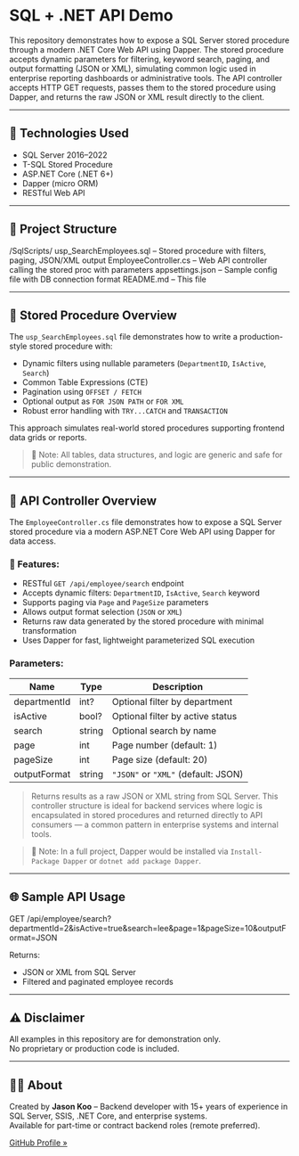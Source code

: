 # SQL + .NET API Demo

This repository demonstrates how to expose a SQL Server stored procedure through a modern .NET Core Web API using Dapper.
The stored procedure accepts dynamic parameters for filtering, keyword search, paging, and output formatting (JSON or XML), simulating common logic used in enterprise reporting dashboards or administrative tools.
The API controller accepts HTTP GET requests, passes them to the stored procedure using Dapper, and returns the raw JSON or XML result directly to the client.

---

## 🔧 Technologies Used

- SQL Server 2016–2022
- T-SQL Stored Procedure
- ASP.NET Core (.NET 6+)
- Dapper (micro ORM)
- RESTful Web API

---

## 📁 Project Structure
/SqlScripts/
usp_SearchEmployees.sql     – Stored procedure with filters, paging, JSON/XML output
EmployeeController.cs          – Web API controller calling the stored proc with parameters
appsettings.json               – Sample config file with DB connection format
README.md                      – This file

---

## 🧠 Stored Procedure Overview

The `usp_SearchEmployees.sql` file demonstrates how to write a production-style stored procedure with:

- Dynamic filters using nullable parameters (`DepartmentID`, `IsActive`, `Search`)
- Common Table Expressions (CTE)
- Pagination using `OFFSET / FETCH`
- Optional output as `FOR JSON PATH` or `FOR XML`
- Robust error handling with `TRY...CATCH` and `TRANSACTION`

This approach simulates real-world stored procedures supporting frontend data grids or reports.

> 🔐 Note: All tables, data structures, and logic are generic and safe for public demonstration.

---

## 📘 API Controller Overview

The `EmployeeController.cs` file demonstrates how to expose a SQL Server stored procedure via a modern ASP.NET Core Web API using Dapper for data access.

### 🔧 Features:
- RESTful `GET /api/employee/search` endpoint
- Accepts dynamic filters: `DepartmentID`, `IsActive`, `Search` keyword
- Supports paging via `Page` and `PageSize` parameters
- Allows output format selection (`JSON` or `XML`)
- Returns raw data generated by the stored procedure with minimal transformation
- Uses Dapper for fast, lightweight parameterized SQL execution
### Parameters:

| Name          | Type      | Description                            |
|---------------|-----------|----------------------------------------|
| departmentId  | int?      | Optional filter by department          |
| isActive      | bool?     | Optional filter by active status       |
| search        | string    | Optional search by name                |
| page          | int       | Page number (default: 1)               |
| pageSize      | int       | Page size (default: 20)                |
| outputFormat  | string    | `"JSON"` or `"XML"` (default: JSON)    |

> Returns results as a raw JSON or XML string from SQL Server.
This controller structure is ideal for backend services where logic is encapsulated in stored procedures and returned directly to API consumers — a common pattern in enterprise systems and internal tools.

> 📎 Note: In a full project, Dapper would be installed via `Install-Package Dapper` or `dotnet add package Dapper`.

---

## 🌐 Sample API Usage
GET /api/employee/search?departmentId=2&isActive=true&search=lee&page=1&pageSize=10&outputFormat=JSON

Returns:
- JSON or XML from SQL Server
- Filtered and paginated employee records

---

## ⚠️ Disclaimer

All examples in this repository are for demonstration only.  
No proprietary or production code is included.

---

## 👨‍💻 About

Created by **Jason Koo** – Backend developer with 15+ years of experience in SQL Server, SSIS, .NET Core, and enterprise systems.  
Available for part-time or contract backend roles (remote preferred).

[GitHub Profile »](https://github.com/jhskoo)
